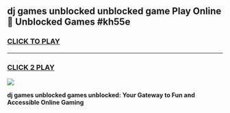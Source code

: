 
## dj games unblocked unblocked game Play Online 👋 Unblocked Games #kh55e
<h3>
<a href="https://premium.freeplayer.one?title=dj_games_unblocked&ref=21F">CLICK TO PLAY</a></h3>
<hr>

<h3>
<a href="https://premium.freeplayer.one?title=dj_games_unblocked&ref=21F">CLICK 2 PLAY</a>
  
</h3>

<a href="https://premium.freeplayer.one?title=dj_games_unblocked&ref=21F/"><img src="https://clearcache.store/games.png"></a>


**dj games unblocked games unblocked: Your Gateway to Fun and Accessible Online Gaming**
